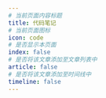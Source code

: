 ```yaml
---
# 当前页面内容标题
title: 代码笔记
# 当前页面图标
icon: code
# 是否显示本页面
index: false
# 是否将该文章添加至文章列表中
article: false
# 是否将该文章添加至时间线中
timeline: false
---
```





